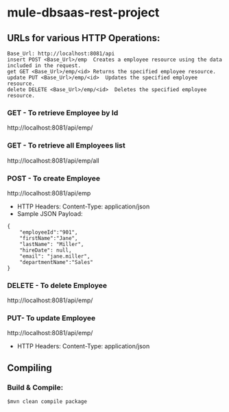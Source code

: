 mule-dbsaas-rest-project
========================

## URLs for various HTTP Operations:

```console
Base_Url: http://localhost:8081/api
insert POST <Base_Url>/emp  Creates a employee resource using the data included in the request.
get GET <Base_Url>/emp/<id> Returns the specified employee resource.
update PUT <Base_Url>/emp/<id>  Updates the specified employee resource.
delete DELETE <Base_Url>/emp/<id>  Deletes the specified employee resource.
```

### GET - To retrieve Employee by Id
http://localhost:8081/api/emp/<empId>

### GET - To retrieve all Employees list
http://localhost:8081/api/emp/all


### POST - To create Employee 

http://localhost:8081/api/emp
* HTTP Headers: Content-Type: application/json
* Sample JSON Payload:
```console
{
    "employeeId":"901",
    "firstName":"Jane",
    "lastName": "Miller",
    "hireDate": null,
    "email": "jane.miller",
    "departmentName":"Sales"
}
```

### DELETE - To delete Employee 

http://localhost:8081/api/emp/<empId>

### PUT- To update Employee 

http://localhost:8081/api/emp/<empId>
* HTTP Headers: Content-Type: application/json


## Compiling

### Build & Compile:
```console
$mvn clean compile package
```

